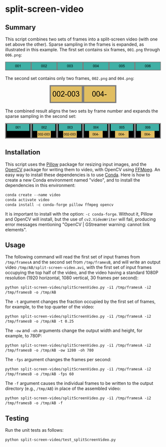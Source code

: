 # split-screen-video

## Summary

This script combines two sets of frames into a split-screen video (with one set above the other).  Sparse sampling in the frames is expanded, as illustrated in this example.  The first set contains six frames, `001.png` through `006.png`:
<p align="center">
<img src="example-input1.png">
</p>

The second set contains only two frames, `002.png` and `004.png`:
<p align="center">
<img src="example-input2.png">
</p>

The combined result aligns the two sets by frame number and expands the sparse sampling in the second set:
<p align="center">
<img src="example-output.png">
</p>

## Installation

This script uses the [Pillow](https://anaconda.org/conda-forge/pillow) package for resizing input images, and the [OpenCV](https://anaconda.org/conda-forge/opencv) package for writing them to video, with OpenCV using [FFMpeg](https://anaconda.org/conda-forge/ffmpeg). An easy way to install these dependencies is to use [Conda](https://docs.conda.io/en/latest/miniconda.html).  Here is how to create a new Conda environment named "video", and to install the dependencies in this environment:

```
conda create --name video
conda activate video
conda install -c conda-forge pillow ffmpeg opencv
```

It is important to install with the option: `-c conda-forge`.  Without it, Pillow and OpenCV will install, but the use of `cv2.VideoWriter` will fail, producing error messages mentioning "OpenCV | GStreamer warning: cannot link elements".

## Usage

The following command will read the first set of input frames from `/tmp/framesA` and the second set from `/tmp/framesB`, and will write an output video `/tmp/AB/split-screen-video.avi`, with the first set of input frames occupying the top half of the video, and the video having a standard 1080P resolution (1920 horizontal, 1080 vertical, 30 frames per second):
```
python split-screen-video/splitScreenVideo.py -i1 /tmp/framesA -i2 /tmp/framesB -o /tmp/AB
```

The `-t` argument changes the fraction occupied by the first set of frames, for example, to the top quarter of the video:
```
python split-screen-video/splitScreenVideo.py -i1 /tmp/framesA -i2 /tmp/framesB -o /tmp/AB -t 0.25
```

The `-ow` and `-oh` arguments change the output width and height, for example, to 780P:
```
python split-screen-video/splitScreenVideo.py -i1 /tmp/framesA -i2 /tmp/framesB -o /tmp/AB -ow 1280 -oh 780
```

The `-fps` argument changes the frames per second:
```
python split-screen-video/splitScreenVideo.py -i1 /tmp/framesA -i2 /tmp/framesB -o /tmp/AB -fps 60
```

The `-f` argument causes the individual frames to be written to the output directory (e.g., `/tmp/AB`) in place of the assembled video:
```
python split-screen-video/splitScreenVideo.py -i1 /tmp/framesA -i2 /tmp/framesB -o /tmp/AB -f
```

## Testing

Run the unit tests as follows:
```
python split-screen-video/test_splitScreenVideo.py
```
